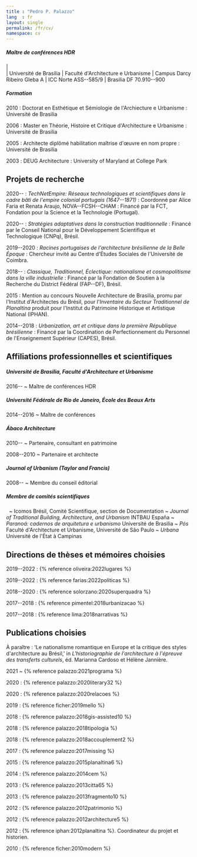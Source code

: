 ```yaml
---
title : "Pedro P. Palazzo"
lang  : fr
layout: single
permalink: /fr/cv/
namespace: cv
---
```


##### Maître de conférences HDR #####

|  
| Université de Brasilia
| Faculté d'Architecture e Urbanisme
| Campus Darcy Ribeiro Gleba A
| <span class="smallcaps">ICC</span> Norte <span class="smallcaps">ASS--585/9</span>
| Brasilia <span class="smallcaps">DF</span> 70.910--900

##### Formation #####

2010
: Doctorat en Esthétique et Sémiologie de l'Archiecture e Urbanisme
: Université de Brasilia

2006
: Master en Théorie, Histoire et Critique d'Architecture e Urbanisme
: Université de Brasilia

2005
: Architecte diplômé habilitation maîtrise d'œuvre en nom propre
: Université de Brasilia

2003
: <span class="smallcaps">DEUG</span> Architecture
: University of Maryland at College Park

## Projets de recherche ##

2020--
: *TechNetEmpire: Réseaux technologiques et scientifiques dans le cadre
  bâti de l'empire colonial portugais (1647--1871)*
: Coordonné par Alice Faria et Renata Araujo,
  <span class="smallcaps">NOVA--FCSH--CHAM</span>
: Financé par la <span class="smallcaps">FCT</span>, Fondation pour la Science et la
  Technologie (Portugal).

2020--
: *Stratégies adaptatives dans la construction traditionnelle*
: Financé par le Conseil National pour le Développement Scientifique et
  Technologique (CNPq), Brésil.

2019--2020
: *Racines portugaises de l'architecture brésilienne de la Belle Époque*
: Chercheur invité au Centre d'Études Sociales de l'Université de
  Coimbra.

2018--
: *Classique, Traditionnel, Éclectique: nationalisme et cosmopolitisme
  dans la ville industrielle*
: Financé par la Fondation de Soutien à la Recherche du
  District Fédéral <span class="smallcaps">(FAP--DF)</span>, Brésil.

2015
: Mention au concours Nouvelle Architecture de Brasilia, promu par
  l'Institut d'Architectes du Brésil, pour l'*Inventaire du
  Secteur Traditionnel de Planaltina* produit pour l'Institut du
  Patrimoine Historique et Artistique National
  <span class="smallcaps">(IPHAN)</span>.

2014--2018
: *Urbanization, art et critique dans la première République brésilienne*
: Financé par la Coordination de Perfectionnement du
  Personnel de l'Enseignement Supérieur <span class="smallcaps">(CAPES)</span>, Brésil.

## Affiliations professionnelles et scientifiques ##

##### Université de Brasilia, Faculté d'Architecture et Urbanisme #####

2016--
~ Maître de conférences <span class="smallcaps">HDR</span> 

##### Université Fédérale de Rio de Janeiro, École des Beaux Arts #####

2014--2016
~ Maître de conférences

##### Ábaco Architecture #####

2010--
~ Partenaire, consultant en patrimoine

2008--2010
~ Partenaire et architecte

##### *Journal of Urbanism* (Taylor and Francis) #####

2008--
~ Membre du conseil éditorial

##### Membre de comités scientifiques  #####

 
~ Icomos Brésil, Comité Scientifique, section de Documentation
~ *Journal of Traditional Building, Architecture, and Urbanism*
  <span class="smallcaps">INTBAU</span> España
~ *Paranoá: cadernos de arquitetura e urbanismo*
  Université de Brasilia
~ *Pós* Faculté d'Architecture et Urbanisme, Université de São
  Paulo
~ *Urbana* Université de l'État à Campinas

## Directions de thèses et mémoires choisies ##

2019--2022
: {% reference oliveira:2022lugares %}

2019--2022
: {% reference farias:2022politicas %}

2018--2020
: {% reference solorzano:2020superquadra %}

2017--2018
: {% reference pimentel:2018urbanizacao %}

2017--2018
: {% reference lima:2018narrativas %}

## Publications choisies ##

À paraître
: 'Le nationalisme romantique en Europe et la critique des styles
  d'architecture au Brésil,' in *L'historiographie de l'architecture à
  l'épreuve des transferts culturels*, éd. Marianna Cardoso et Hélène
  Jannière.

2021
~ {% reference palazzo:2021programa %}

2020
: {% reference palazzo:2020literary32 %}

2020
: {% reference palazzo:2020relacoes %}

2019
: {% reference ficher:2019mello %}

2018
: {% reference palazzo:2018gis-assisted10 %}

2018
: {% reference palazzo:2018tipologia %}

2018
: {% reference palazzo:2018accouplement2 %}

2017
: {% reference palazzo:2017missing %}

2015
: {% reference palazzo:2015planaltina6 %}

2014
: {% reference palazzo:2014cem %}

2013
: {% reference palazzo:2013citta65 %}

2013
: {% reference palazzo:2013fragmento10 %}

2012
: {% reference palazzo:2012patrimonio %}

2012
: {% reference palazzo:2012architecture5 %}

2012
: {% reference iphan:2012planaltina %}. Coordinateur du projet et historien.

2010
: {% reference ficher:2010modern %}

